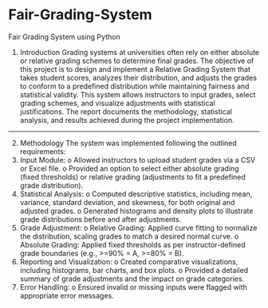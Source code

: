 # Fair-Grading-System
Fair Grading System using Python

1. Introduction
Grading systems at universities often rely on either absolute or relative grading schemes to determine final grades. The objective of this project is to design and implement a Relative Grading System that takes student scores, analyzes their distribution, and adjusts the grades to conform to a predefined distribution while maintaining fairness and statistical validity. This system allows instructors to input grades, select grading schemes, and visualize adjustments with statistical justifications. The report documents the methodology, statistical analysis, and results achieved during the project implementation.
________________________________________
2. Methodology
The system was implemented following the outlined requirements:
1.	Input Module:
o	Allowed instructors to upload student grades via a CSV or Excel file.
o	Provided an option to select either absolute grading (fixed thresholds) or relative grading (adjustments to fit a predefined grade distribution).
2.	Statistical Analysis:
o	Computed descriptive statistics, including mean, variance, standard deviation, and skewness, for both original and adjusted grades.
o	Generated histograms and density plots to illustrate grade distributions before and after adjustments.
3.	Grade Adjustment:
o	Relative Grading: Applied curve fitting to normalize the distribution, scaling grades to match a desired normal curve.
o	Absolute Grading: Applied fixed thresholds as per instructor-defined grade boundaries (e.g., >=90% = A, >=80% = B).
4.	Reporting and Visualization:
o	Created comparative visualizations, including histograms, bar charts, and box plots.
o	Provided a detailed summary of grade adjustments and the impact on grade categories.
5.	Error Handling:
o	Ensured invalid or missing inputs were flagged with appropriate error messages.

